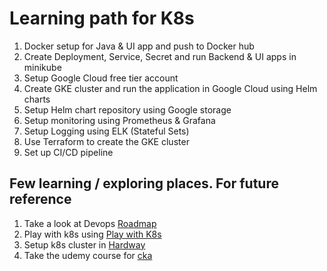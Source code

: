 # Learning path for K8s

1. Docker setup for Java & UI app and push to Docker hub
2. Create Deployment, Service, Secret and run Backend & UI apps in minikube
3. Setup Google Cloud free tier account
4. Create GKE cluster and run the application in Google Cloud using Helm charts
5. Setup Helm chart repository using Google storage
6. Setup monitoring using Prometheus & Grafana
7. Setup Logging using ELK (Stateful Sets)
8. Use Terraform to create the GKE cluster
9. Set up CI/CD pipeline


## Few learning / exploring places. For future reference

1. Take a look at Devops [Roadmap](https://roadmap.sh/devops)
2. Play with k8s using [Play with K8s](https://labs.play-with-k8s.com/)
3. Setup k8s cluster in [Hardway](https://github.com/kelseyhightower/kubernetes-the-hard-way)
4. Take the udemy course for [cka](https://www.udemy.com/course/certified-kubernetes-administrator-with-practice-tests/)
